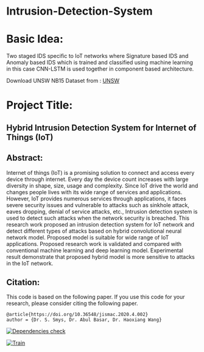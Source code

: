 # Intrusion-Detection-System

# Basic Idea:

Two staged IDS specific to IoT networks where Signature based IDS and Anomaly based IDS which is trained and classified using machine learning in this case CNN-LSTM is used together in component based architecture.

Download UNSW NB15 Dataset from : [UNSW](https://research.unsw.edu.au/projects/unsw-nb15-dataset)

# Project Title:

## Hybrid Intrusion Detection System for Internet of Things (IoT)

## Abstract:

Internet of things (IoT) is a promising solution to connect and access every device through internet. Every day the device count increases with large diversity in shape, size, usage and complexity. Since IoT drive the world and changes people lives with its wide range of services and applications. However, IoT provides numerous services through applications, it faces severe security issues and vulnerable to attacks such as sinkhole attack, eaves dropping, denial of service attacks, etc., Intrusion detection system is used to detect such attacks when the network security is breached. This research work proposed an intrusion detection system for IoT network and detect different types of attacks based on hybrid convolutional neural network model. Proposed model is suitable for wide range of IoT applications. Proposed research work is validated and compared with conventional machine learning and deep learning model. Experimental result demonstrate that proposed hybrid model is more sensitive to attacks in the IoT network.

## Citation:

This code is based on the following paper. If you use this code for your research, please consider citing the following paper.
```
@article{https://doi.org/10.36548/jismac.2020.4.002}
author = {Dr. S. Smys, Dr. Abul Basar, Dr. Haoxiang Wang}

```

[![Dependencies check](https://github.com/lekiet1214/IoT-Intrusion-Detection-System/actions/workflows/Dependencies.yml/badge.svg)](https://github.com/lekiet1214/IoT-Intrusion-Detection-System/actions/workflows/Dependencies.yml)

[![Train](https://github.com/lekiet1214/IoT-Intrusion-Detection-System/actions/workflows/Train.yaml/badge.svg)](https://github.com/lekiet1214/IoT-Intrusion-Detection-System/actions/workflows/Train.yaml)
